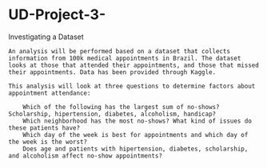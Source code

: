 # UD-Project-3-
Investigating a Dataset 




    An analysis will be performed based on a dataset that collects information from 100k medical appointments in Brazil. The dataset looks at those that attended their appointments, and those that missed their appointments. Data has been provided through Kaggle.

    This analysis will look at three questions to determine factors about appointment attendance:

        Which of the following has the largest sum of no-shows? Scholarship, hipertension, diabetes, alcoholism, handicap?
        Which neighborhood has the most no-shows? What kind of issues do these patients have?
        Which day of the week is best for appointments and which day of the week is the worst?
        Does age and patients with hipertension, diabetes, scholarship, and alcoholism affect no-show appointments?

